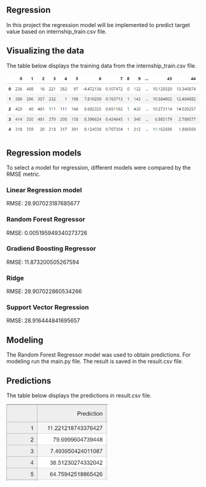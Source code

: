 ## Regression
In this project the regression model will be implemented to predict target value based on internship_train.csv file.

## Visualizing the data
The table below displays the training data from the internship_train.csv file.

![img.png](_media/img.png)

## Regression models
To select a model for regression, different models were compared by the RMSE metric. 

### Linear Regression model
RMSE: 28.907023187685677

### Random Forest Regressor
RMSE: 0.005195949340273726

### Gradiend Boosting Regressor
RMSE: 11.873200505267594

### Ridge
RMSE: 28.907022860534266

### Support Vector Regression
RMSE: 28.916444841695657

## Modeling
The Random Forest Regressor model was used to obtain predictions. For modeling run the main.py file. The result is saved in the result.csv file. 

## Predictions
The table below displays the predictions in result.csv file.

![img_1.png](_media/img_1.png)

